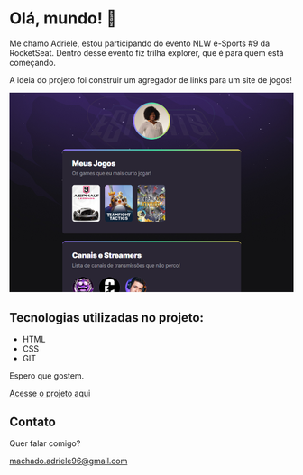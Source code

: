 
# Olá, mundo! 👋

Me chamo Adriele, estou participando do evento NLW e-Sports #9 da RocketSeat. Dentro desse evento fiz trilha explorer, que é para quem está começando. 

A ideia do projeto foi construir um agregador de links para um site de jogos!

![preview](./assets/.github/preview.png)

## Tecnologias utilizadas no projeto:
- HTML
- CSS
- GIT

Espero que gostem.

[Acesse o projeto aqui](https://adriele1996.github.io/NLW-e-Sports/)

## Contato
Quer falar comigo?

machado.adriele96@gmail.com